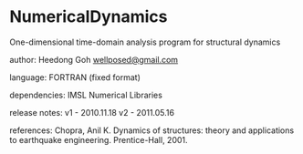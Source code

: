 # NumericalDynamics
One-dimensional time-domain analysis program for structural dynamics


author: Heedong Goh <wellposed@gmail.com>

language: FORTRAN (fixed format)

dependencies: IMSL Numerical Libraries

release notes: v1 - 2010.11.18 v2 - 2011.05.16

references: Chopra, Anil K. Dynamics of structures: theory and applications to earthquake engineering. Prentice-Hall, 2001.
